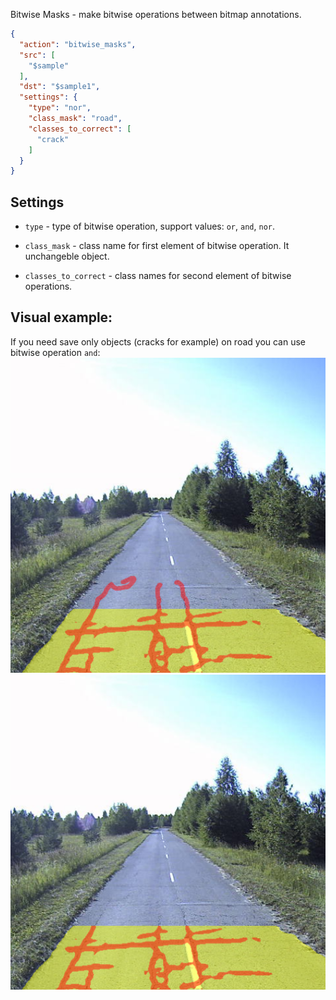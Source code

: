 
Bitwise Masks - make bitwise operations between bitmap annotations.

```json
{
  "action": "bitwise_masks",
  "src": [
    "$sample"
  ],
  "dst": "$sample1",
  "settings": {
    "type": "nor",
    "class_mask": "road",
    "classes_to_correct": [
      "crack"
    ]
  }
}
```

## Settings

- `type`  - type of bitwise operation, support values: `or`, `and`, `nor`. 

- `class_mask` - class name for first element of bitwise operation. It unchangeble object.

- `classes_to_correct` - class names for second element of bitwise operations.


## Visual example:
If you need save only objects (cracks for example) on road you can use bitwise operation `and`:
<img src="../../assets/legacy/all_images/bitwise_before.png"/>
<img src="../../assets/legacy/all_images/bitwise_after.png"/>


